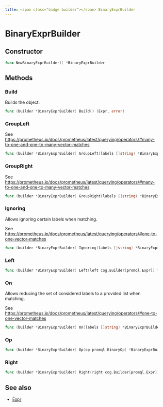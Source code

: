 ```yaml
---
title: <span class="badge builder"></span> BinaryExprBuilder
---
```

# <span class="badge builder"></span> BinaryExprBuilder

## Constructor

```go
func NewBinaryExprBuilder() *BinaryExprBuilder
```
## Methods

### <span class="badge object-method"></span> Build

Builds the object.

```go
func (builder *BinaryExprBuilder) Build() (Expr, error)
```

### <span class="badge object-method"></span> GroupLeft

See https://prometheus.io/docs/prometheus/latest/querying/operators/#many-to-one-and-one-to-many-vector-matches

```go
func (builder *BinaryExprBuilder) GroupLeft(labels []string) *BinaryExprBuilder
```

### <span class="badge object-method"></span> GroupRight

See https://prometheus.io/docs/prometheus/latest/querying/operators/#many-to-one-and-one-to-many-vector-matches

```go
func (builder *BinaryExprBuilder) GroupRight(labels []string) *BinaryExprBuilder
```

### <span class="badge object-method"></span> Ignoring

Allows ignoring certain labels when matching.

See https://prometheus.io/docs/prometheus/latest/querying/operators/#one-to-one-vector-matches

```go
func (builder *BinaryExprBuilder) Ignoring(labels []string) *BinaryExprBuilder
```

### <span class="badge object-method"></span> Left

```go
func (builder *BinaryExprBuilder) Left(left cog.Builder[promql.Expr]) *BinaryExprBuilder
```

### <span class="badge object-method"></span> On

Allows reducing the set of considered labels to a provided list when matching.

See https://prometheus.io/docs/prometheus/latest/querying/operators/#one-to-one-vector-matches

```go
func (builder *BinaryExprBuilder) On(labels []string) *BinaryExprBuilder
```

### <span class="badge object-method"></span> Op

```go
func (builder *BinaryExprBuilder) Op(op promql.BinaryOp) *BinaryExprBuilder
```

### <span class="badge object-method"></span> Right

```go
func (builder *BinaryExprBuilder) Right(right cog.Builder[promql.Expr]) *BinaryExprBuilder
```

## See also

 * <span class="badge object-type-ref"></span> [Expr](./object-Expr.md)
